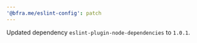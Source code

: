 ```yaml
---
'@bfra.me/eslint-config': patch
---
```


Updated dependency `eslint-plugin-node-dependencies` to `1.0.1`.
